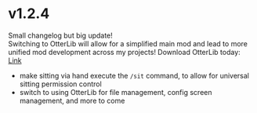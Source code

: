 # v1.2.4
Small changelog but big update!
\
Switching to OtterLib will allow for a simplified main mod and lead to more unified mod development across my projects! Download OtterLib today: [Link](https://modrinth.com/mod/otterlib)
* make sitting via hand execute the `/sit` command, to allow for universal sitting permission control
* switch to using OtterLib for file management, config screen management, and more to come